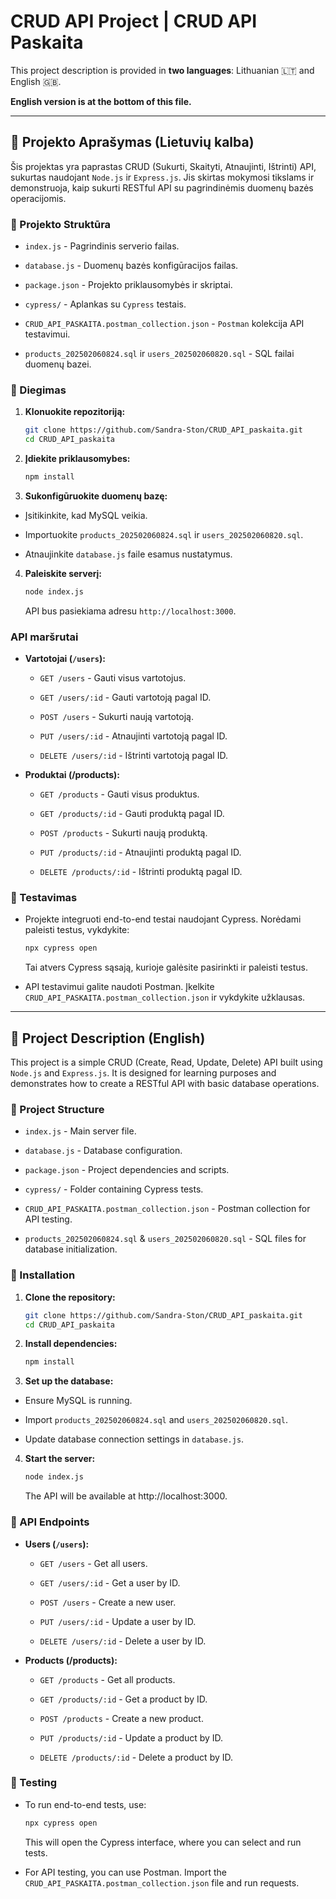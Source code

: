 # CRUD API Project | CRUD API Paskaita

This project description is provided in **two languages**: Lithuanian 🇱🇹 and English 🇬🇧. 

**English version is at the bottom of this file.**  

---

## 📌 Projekto Aprašymas (Lietuvių kalba)

Šis projektas yra paprastas CRUD (Sukurti, Skaityti, Atnaujinti, Ištrinti) API, sukurtas naudojant `Node.js` ir `Express.js`. Jis skirtas mokymosi tikslams ir demonstruoja, kaip sukurti RESTful API su pagrindinėmis duomenų bazės operacijomis.

### 📂 Projekto Struktūra

- `index.js` - Pagrindinis serverio failas.

- `database.js` - Duomenų bazės konfigūracijos failas.

- `package.json` - Projekto priklausomybės ir skriptai.

- `cypress/` - Aplankas su `Cypress` testais.

- `CRUD_API_PASKAITA.postman_collection.json` - `Postman` kolekcija API testavimui.

- `products_202502060824.sql` ir `users_202502060820.sql` - SQL failai duomenų bazei.

### 🔧 Diegimas

1. **Klonuokite repozitoriją:**

   ```bash
   git clone https://github.com/Sandra-Ston/CRUD_API_paskaita.git
   cd CRUD_API_paskaita
   ```

2. **Įdiekite priklausomybes:**

    ```bash
   npm install
   ```

3. **Sukonfigūruokite duomenų bazę:**

- Įsitikinkite, kad MySQL veikia.

- Importuokite `products_202502060824.sql` ir `users_202502060820.sql`.

- Atnaujinkite `database.js` faile esamus nustatymus.

4. **Paleiskite serverį:**

    ```bash
   node index.js
   ```

    API bus pasiekiama adresu `http://localhost:3000`.

### API maršrutai

- **Vartotojai (`/users`):**

  - `GET /users` - Gauti visus vartotojus.

  - `GET /users/:id` - Gauti vartotoją pagal ID.

  - `POST /users` - Sukurti naują vartotoją.

  - `PUT /users/:id` - Atnaujinti vartotoją pagal ID.

  - `DELETE /users/:id` - Ištrinti vartotoją pagal ID.

- **Produktai (/products):**

  - `GET /products` - Gauti visus produktus.

  - `GET /products/:id` - Gauti produktą pagal ID.

  - `POST /products` - Sukurti naują produktą.

  - `PUT /products/:id` - Atnaujinti produktą pagal ID.

  - `DELETE /products/:id` - Ištrinti produktą pagal ID.
 
### 🧪 Testavimas

- Projekte integruoti end-to-end testai naudojant Cypress. Norėdami paleisti testus, vykdykite:

    ```bash
   npx cypress open
   ```  

    Tai atvers Cypress sąsają, kurioje galėsite pasirinkti ir paleisti testus.

- API testavimui galite naudoti Postman. Įkelkite `CRUD_API_PASKAITA.postman_collection.json` ir vykdykite užklausas.

---

## 📌 Project Description (English)

This project is a simple CRUD (Create, Read, Update, Delete) API built using `Node.js` and `Express.js`. It is designed for learning purposes and demonstrates how to create a RESTful API with basic database operations.

### 📂 Project Structure

- `index.js` - Main server file.

- `database.js` - Database configuration.

- `package.json` - Project dependencies and scripts.

- `cypress/` - Folder containing Cypress tests.

- `CRUD_API_PASKAITA.postman_collection.json` - Postman collection for API testing.

- `products_202502060824.sql` & `users_202502060820.sql` - SQL files for database initialization.

### 🔧 Installation

1. **Clone the repository:**

    ```bash
   git clone https://github.com/Sandra-Ston/CRUD_API_paskaita.git
   cd CRUD_API_paskaita
   ```

2. **Install dependencies:**

    ```bash
   npm install
   ```

3. **Set up the database:**

- Ensure MySQL is running.

- Import `products_202502060824.sql` and `users_202502060820.sql`.

- Update database connection settings in `database.js`.

4. **Start the server:**

    ```bash
   node index.js
   ```

    The API will be available at http://localhost:3000.

### 🔗 API Endpoints

- **Users (`/users`):**

  - `GET /users` - Get all users.

  - `GET /users/:id` - Get a user by ID.

  - `POST /users` - Create a new user.

  - `PUT /users/:id` - Update a user by ID.

  - `DELETE /users/:id` - Delete a user by ID.
    
- **Products (/products):**

  - `GET /products` - Get all products.

  - `GET /products/:id` - Get a product by ID.

  - `POST /products` - Create a new product.

  - `PUT /products/:id` - Update a product by ID.

  - `DELETE /products/:id` - Delete a product by ID.

### 🧪 Testing

 - To run end-to-end tests, use:

    ```bash
    npx cypress open
    ```

    This will open the Cypress interface, where you can select and run tests.

- For API testing, you can use Postman. Import the `CRUD_API_PASKAITA.postman_collection.json` file and run requests.
